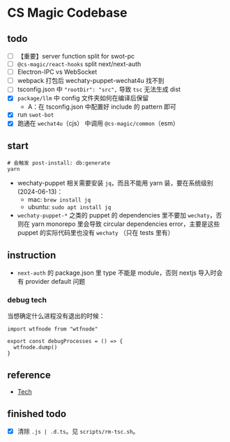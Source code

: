 # CS Magic Codebase

## todo

- [ ] 【重要】server function split for swot-pc 
- [ ] `@cs-magic/react-hooks` split next/next-auth
- [ ] Electron-IPC vs WebSocket
- [ ] webpack 打包后 wechaty-puppet-wechat4u 找不到
- [ ] tsconfig.json 中 `"rootDir": "src",` 导致 `tsc` 无法生成 dist
- [x] `package/llm` 中 config 文件夹如何在编译后保留
  - A：在 tsconfig.json 中配置好 include 的 pattern 即可
- [x] run `swot-bot`
- [x] 跑通在 `wechat4u`（cjs） 中调用 `@cs-magic/common`（esm）

## start

```shell
# 会触发 post-install: db:generate
yarn
```

- wechaty-puppet 相关需要安装 `jq`，而且不能用 yarn 装，要在系统级别 (2024-06-13)：
  - mac: `brew install jq`
  - ubuntu: `sudo apt install jq`
- `wechaty-puppet-*` 之类的 puppet 的 dependencies 里不要加 `wechaty`，否则在 yarn monorepo 里会导致 circular dependencies error，主要是这些 puppet 的实际代码里也没有 `wechaty` （只在 tests 里有）

## instruction

- `next-auth` 的 package.json 里 type 不能是 module，否则 nextjs 导入时会有 provider default 问题

### debug tech

当想确定什么进程没有退出的时候：

```shell
import wtfnode from "wtfnode"

export const debugProcesses = () => {
  wtfnode.dump()
}

```

## reference 

- [Tech](__docs__/tech.md)


## finished todo

- [x] 清除 `.js | .d.ts`。见 `scripts/rm-tsc.sh`。
